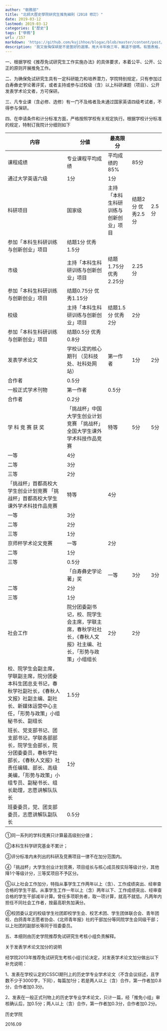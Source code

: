 ```yaml
---
author: "敎務部"
title: "北師大歷史學院研究生推免細則（2018 修訂）"
date: 2019-03-12
lastmod: 2019-03-12
categories: ["歷史"]
tags: ["學務"]
url: /157
markdown: 'https://github.com/kujihhoe/blogac/blob/master/content/post/157推免資格名單.md'
description: '我又後悔保硏是不是箇好的選擇。用大半年換三年，難道不値嗎。有箇表格，就不繁簡轉換了，太麻煩。'
---
```



一、根据学校《推荐免试研究生工作实施办法》的具体要求，本着公平、公开、公正的原则开展推免工作。

二、为确保免试研究生具有一定科研能力和培养潜力，学院特别规定，只有参加过白寿彝史学论著评奖，或者主持或参与过校级（含）以上科研课题（项目）、公开发表学术论文者，方可保研。

三、凡专业课（含必修、选修）有一门不及格者及未通过国家英语四级考试者，不得参与保研。

四、在申请条件和计分标准方面，严格按照学校有关规定执行。根据学校计分标准的规定，特制订我院计分细则如下

| 内容                                                         | 分値                                                         | 最高限分                             |                   |       |
| ------------------------------------------------------------ | ------------------------------------------------------------ | ------------------------------------ | ----------------- | ----- |
| 课程成绩                                                     | 专业课程平均成绩                                             | 平均成绩的85%                        | 85分              |       |
| 通过大学英语六级                                             | 1分                                                          | 1分                                  |                   |       |
| 科研项目                                                     | 国家级                                                       | 主持「本科生科研训练与创新创业」项目 | 结题2分 优秀2.5分 | 2.5分 |
| 参加「本科生科研训练与创新创业」项目                         | 结题1分 优秀1.5分                                            |                                      |                   |       |
| 市级                                                         | 主持「本科生科研训练与创新创业」项目                         | 结题1.75分 优秀2.25分                | 2.25分            |       |
| 参加「本科生科研训练与创新创业」项目                         | 结题0.75分 优秀1.15分                                        |                                      |                   |       |
| 校级                                                         | 主持「本科生科研训练与创新创业」项目                         | 结题1.5分 优秀2分                    | 2分               |       |
| 参加「本科生科研训练与创新创业」项目                         | 结题0.5分 优秀0.8分                                          |                                      |                   |       |
| 发表学术论文                                                 | 学校认定的核心期刊 （见科技处、社科处网站）                  | 第一作者                             | 1分               | 2分   |
| 合作者                                                       | 0.5分                                                        |                                      |                   |       |
| 一般正式学术刊物                                             | 第一作者                                                     | 0.5分                                |                   |       |
| 合作者                                                       | 0.2分                                                        |                                      |                   |       |
| 学 科 竞 赛 获 奖                                            | 「挑战杯」中国大学生创业计划竞赛 「挑战杯」全国大学生课外学术科技作品竞赛 | 特等                                 | 5分               | 5分   |
| 一等                                                         | 4分                                                          |                                      |                   |       |
| 二等                                                         | 3分                                                          |                                      |                   |       |
| 三等                                                         | 2分                                                          |                                      |                   |       |
| 「挑战杯」首都高校大学生创业计划竞赛 「挑战杯」首都高校大学生课外学术科技作品竞赛 | 特等                                                         | 4分                                  |                   |       |
| 一等                                                         | 3分                                                          |                                      |                   |       |
| 二等                                                         | 2分                                                          |                                      |                   |       |
| 三等                                                         | 1分                                                          |                                      |                   |       |
| 京师杯学术论文竞赛                                           | 一等                                                         | 2分                                  |                   |       |
| 二等                                                         | 1分                                                          |                                      |                   |       |
| 三等                                                         | 0.5分                                                        |                                      |                   |       |
|                                                              | 「白寿彝史学论著」奖                                         | 一等                                 | 3分               | 3分   |
| 二等                                                         | 2分                                                          |                                      |                   |       |
| 三等                                                         | 1分                                                          |                                      |                   |       |
| 社会工作                                                     | 院分团委副书记，校、院学生会主席，学联主席，春秋学社社长，《春秋人文报》社主编、社长，「形势与政策」小组组长 | 2分                                  | 2分               |       |
| 校、院学生会副主席，学联副主席，院分团委本科生团总支书记，春秋学社副社长，《春秋人文报》社副主编、副社长、新媒体运营中心主任，「形势与政策」小组秘书长、副组长 | 1.5分                                                        |                                      |                   |       |
| 班长、党支部书记、团支部书记，学联各部部长，院学生会部长，院分团委委员，春秋学社部长，《春秋人文报》社责任编辑、部长、高级美编，「形势与政策」小组专员、副秘书长、组长助理，志愿讲解队队长 | 1分                                                          |                                      |                   |       |
| 班委委员，党、团支部委员，志愿讲解队副队长                   | 0.5分                                                        |                                      |                   |       |

①同一系列的学科竞赛只计算最高级别分値；

②本科生科学研究基金不累计；

③评分标准内未列出的科研及竞赛项目一律不在加分范围内。

④「挑战杯」大学生创业计划竞赛，项目组长与核心成员按实际等级计分，其他降1个等级计分，三等奖项目不予区分。

⑤以上社会工作加分，特指从事学生工作两年以上（含）、工作成绩突出、经审查合格的学生干部。从事学生工作一年以上（含）两年以下、工作成绩突出、经审查合格的学生干部减半计算。曾任多项职务者，取一项计算，就高不就低。凡两年内担任不同社会工作者，按最高职务加满分。

⑥校团委认定的校级学生社团即校学生会、校艺术团、学生团体联合会、青年团校、白鸽青年志愿者协会、《北师青年报》社的干部加分等同院学生会同级干部；以上社团的副部长等同于班委委员。

五、本细则由历史学院推荐免试研究生考核小组负责解释。

关于发表学术论文加分的说明

经学院2013年推荐免试研究生考核小组讨论决定，对发表学术论文加分做出以下补充说明：

1、发表在学校认定的CSSCI期刊上的历史学专业学术论文（不含会议综述，且字数不少于3000字，下同），每篇加1分；若是两人以上（含）合作，第一作者加0.8分，合作者加0.3分。

2、发表在一般正式刊物上的历史学专业学术论文，只计一篇，经「推免小组」审核确认后，加0.5分；两人以上（含）合作，第一作者加0.3分，合作者加0.2分。

历史学院

2016.09
